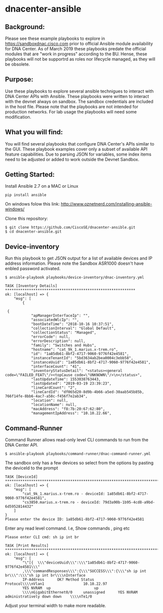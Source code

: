 # dnacenter-ansible

## Background:
Please see these example playbooks to explore in https://sandboxdnac.cisco.com prior to official Ansible module availability for DNA Center. As of March 2019 these playbooks predate the official modules that are "work in progress" according to the BU.
Hense, these playbooks will not be supportrd as roles nor lifecycle managed, as they will be obsolete. 

## Purpose: 
Use these playbooks to explore several ansible technigues to interact with DNA Center APIs with Ansible. These playbooks were written to interact with the devnet always on sandbox. The sandbox credentials are included in the host file. Please note that the playbooks are not intended for production networks. For lab usage the playbooks will need some modification.

## What you will find:
You will find several playbooks that configure DNA Center's APIs similar to the GUI. These playbook examples cover only a subset of available API feature capabilities. Due to parsing JSON for variables, some index items need to be adjusted or added to work outside the Devnet Sandbox.

## Getting Started:

Install Ansible 2.7 on a MAC or Linux
```
pip install ansible
```
On windows folow this link: http://www.oznetnerd.com/installing-ansible-windows/

Clone this repository:
```
$ git clone https://github.com/CiscoSE/dnacenter-ansible.git
$ cd dnacenter-ansible.git

```
## Device-inventory
Run this playbook to get JSON output for a list of available devices and IP address information. Please note the Sandbox ASR1000 doesn't have enbled password activated.

```
$ ansible-playbook playbooks/device-inventory/dnac-inventory.yml

TASK [Inventory Details] ************************************************************
ok: [localhost] => {
    "msg": [
        {
        
 {
            "apManagerInterfaceIp": "",
            "associatedWlcIp": "",
            "bootDateTime": "2018-10-16 10:37:51",
            "collectionInterval": "Global Default",
            "collectionStatus": "Managed",
            "errorCode": null,
            "errorDescription": null,
            "family": "Switches and Hubs",
            "hostname": "cat_9k_1.marius.x-trem.ro",
            "id": "1a85db61-8bf2-4717-9060-9776f42e4581",
            "instanceTenantId": "5bd3634ab2bea0004c3ebb58",
            "instanceUuid": "1a85db61-8bf2-4717-9060-9776f42e4581",
            "interfaceCount": "41",
            "inventoryStatusDetail": "<status><general code=\"FAILED_FEAT\"/><topCause code=\"UNKNOWN\"/>\n</status>",
            "lastUpdateTime": 1553038763443,
            "lastUpdated": "2019-03-19 23:39:23",
            "lineCardCount": "2",
            "lineCardId": "df065d20-8d9b-4b66-a5ed-30aab545b85b, 766f14fe-8bb6-4ac7-a58c-f456f7e2ab34",
            "location": null,
            "locationName": null,
            "macAddress": "f8:7b:20:67:62:80",
            "managementIpAddress": "10.10.22.66",
```

## Command-Runner
Command Runner allows read-only level CLI commands to run from the DNA Center API.
```
$ ansible-playbook playbooks/command-runner/dnac-command-runner.yml
```
The sandbox only has a few devices so select from the options by pasting the deviceId to the prompt

```
TASK [DeviceId] ****************************************************************************************
ok: [localhost] => {
    "msg": [
        "cat_9k_1.marius.x-trem.ro - deviceId: 1a85db61-8bf2-4717-9060-9776f42e4581",
        "cs3850.marius.x-trem.ro - deviceId: 79d3a90b-1b95-4cd8-a9bd-6d5952814432"
    ]
}
Please enter the device ID: 1a85db61-8bf2-4717-9060-9776f42e4581
```
Enter any read level command. I.e, Show commands , ping etc
```
Please enter CLI cmd: sh ip int br

TASK [Print Results] ***********************************************************************************
ok: [localhost] => {
    "msg": [
        "\"[{  \\\"deviceUuid\\\":\\\"1a85db61-8bf2-4717-9060-9776f42e4581\\\" 
        ,\\\"commandResponses\\\":{\\\"SUCCESS\\\":{\\\"sh ip int br\\\":\\\"sh ip int br\\\\nInterface 
        IP-Address      OK? Method Status                Protocol\\\\nVlan1                  10.10.22.97    
        YES NVRAM  up                    up     
        \\\\nGigabitEthernet0/0     unassigned      YES NVRAM  administratively down down    \\\\nTe1/0
```
Adjust your terminal width to make more readable.




